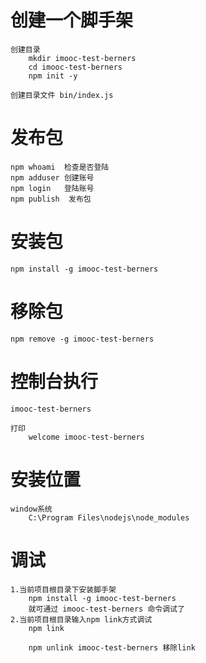# 创建一个脚手架

    创建目录
        mkdir imooc-test-berners
        cd imooc-test-berners
        npm init -y

    创建目录文件 bin/index.js

# 发布包

    npm whoami  检查是否登陆
    npm adduser 创建账号
    npm login   登陆账号
    npm publish  发布包

# 安装包

    npm install -g imooc-test-berners

# 移除包
    npm remove -g imooc-test-berners

# 控制台执行
    imooc-test-berners

    打印
        welcome imooc-test-berners

# 安装位置
    window系统
        C:\Program Files\nodejs\node_modules

# 调试
    1.当前项目根目录下安装脚手架
        npm install -g imooc-test-berners
        就可通过 imooc-test-berners 命令调试了
    2.当前项目根目录输入npm link方式调试
        npm link

        npm unlink imooc-test-berners 移除link
    